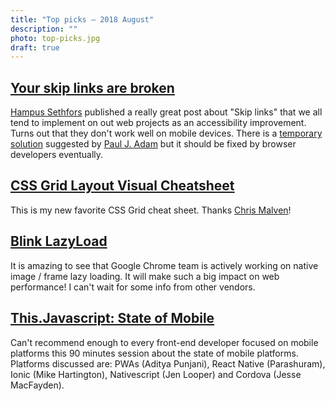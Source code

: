 ```yaml
---
title: "Top picks — 2018 August"
description: ""
photo: top-picks.jpg
draft: true
---
```


## [Your skip links are broken](https://axesslab.com/skip-links/)

[Hampus Sethfors](https://twitter.com/hampelusken) published a really great post about "Skip links" that we all tend to implement on out web projects as an accessibility improvement. Turns out that they don't work well on mobile devices. There is a [temporary solution](https://axesslab.com/skip-links#update-a-better-solution) suggested by [Paul J. Adam](https://twitter.com/pauljadam) but it should be fixed by browser developers eventually.

## [CSS Grid Layout Visual Cheatsheet ](http://grid.malven.co/)

This is my new favorite CSS Grid cheat sheet. Thanks [Chris Malven](https://twitter.com/cmalven/)!

## [Blink LazyLoad](https://docs.google.com/document/d/1e8ZbVyUwgIkQMvJma3kKUDg8UUkLRRdANStqKuOIvHg/edit#heading=h.fuqo94v1qejx)

It is amazing to see that Google Chrome team is actively working on native image / frame lazy loading. It will make such a big impact on web performance! I can't wait for some info from other vendors.

## [This.Javascript: State of Mobile](https://youtu.be/6-CVhH4oMbg)

Can't recommend enough to every front-end developer focused on mobile platforms this 90 minutes session about the state of mobile platforms. Platforms discussed are: PWAs (Aditya Punjani), React Native (Parashuram), Ionic (Mike Hartington), Nativescript (Jen Looper) and Cordova (Jesse MacFayden).
